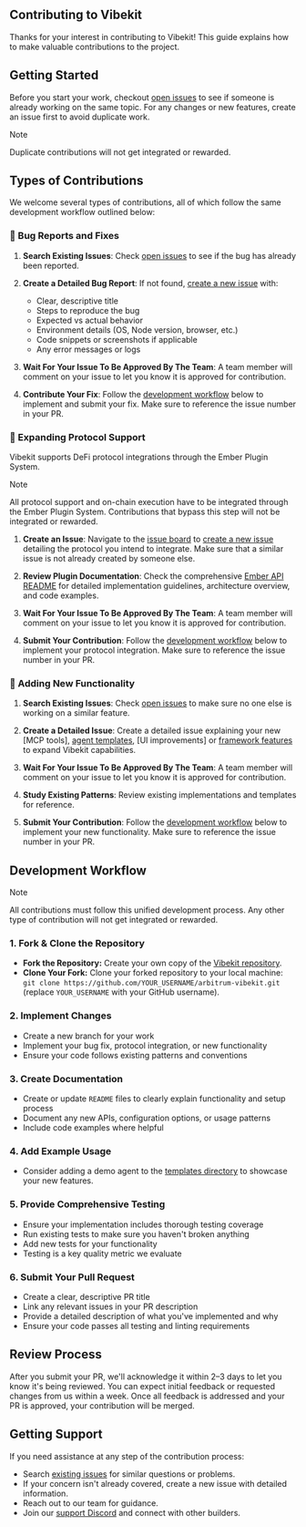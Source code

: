## Contributing to Vibekit

Thanks for your interest in contributing to Vibekit! This guide explains how to make valuable contributions to the project.

## Getting Started

Before you start your work, checkout [open issues](https://github.com/EmberAGI/arbitrum-vibekit/issues) to see if someone is already working on the same topic. For any changes or new features, create an issue first to avoid duplicate work.

> [!NOTE]  
> Duplicate contributions will not get integrated or rewarded.

## Types of Contributions

We welcome several types of contributions, all of which follow the same development workflow outlined below:

### 🐛 Bug Reports and Fixes

1. **Search Existing Issues**: Check [open issues](https://github.com/EmberAGI/arbitrum-vibekit/issues) to see if the bug has already been reported.

2. **Create a Detailed Bug Report**: If not found, [create a new issue](https://github.com/EmberAGI/arbitrum-vibekit/issues/new?template=bug_report.yml) with:

   - Clear, descriptive title
   - Steps to reproduce the bug
   - Expected vs actual behavior
   - Environment details (OS, Node version, browser, etc.)
   - Code snippets or screenshots if applicable
   - Any error messages or logs

3. **Wait For Your Issue To Be Approved By The Team**: A team member will comment on your issue to let you know it is approved for contribution.

4. **Contribute Your Fix**: Follow the [development workflow](#development-workflow) below to implement and submit your fix. Make sure to reference the issue number in your PR.

### 🔌 Expanding Protocol Support

Vibekit supports DeFi protocol integrations through the Ember Plugin System.

> [!NOTE]  
> All protocol support and on-chain execution have to be integrated through the Ember Plugin System. Contributions that bypass this step will not be integrated or rewarded.

1. **Create an Issue**: Navigate to the [issue board](https://github.com/EmberAGI/arbitrum-vibekit/issues) to [create a new issue](https://github.com/EmberAGI/arbitrum-vibekit/issues/new?template=protocol_integration.yml) detailing the protocol you intend to integrate. Make sure that a similar issue is not already created by someone else.

2. **Review Plugin Documentation**: Check the comprehensive [Ember API README](https://github.com/EmberAGI/arbitrum-vibekit/tree/main/typescript/lib/ember-api) for detailed implementation guidelines, architecture overview, and code examples.

3. **Wait For Your Issue To Be Approved By The Team**: A team member will comment on your issue to let you know it is approved for contribution.

4. **Submit Your Contribution**: Follow the [development workflow](#development-workflow) below to implement your protocol integration. Make sure to reference the issue number in your PR.

### 🚀 Adding New Functionality

1. **Search Existing Issues**: Check [open issues](https://github.com/EmberAGI/arbitrum-vibekit/issues) to make sure no one else is working on a similar feature.

2. **Create a Detailed Issue**: Create a detailed issue explaining your new [MCP tools], [agent templates](https://github.com/EmberAGI/arbitrum-vibekit/issues/new?template=agent_template.yml), [UI improvements] or [framework features](https://github.com/EmberAGI/arbitrum-vibekit/issues/new?template=feature_request.yml) to expand Vibekit capabilities.

3. **Wait For Your Issue To Be Approved By The Team**: A team member will comment on your issue to let you know it is approved for contribution.

4. **Study Existing Patterns**: Review existing implementations and templates for reference.

5. **Submit Your Contribution**: Follow the [development workflow](#development-workflow) below to implement your new functionality. Make sure to reference the issue number in your PR.

## Development Workflow

> [!NOTE]  
> All contributions must follow this unified development process. Any other type of contribution will not get integrated or rewarded.

### 1. Fork & Clone the Repository

- **Fork the Repository:** Create your own copy of the [Vibekit repository](https://github.com/EmberAGI/arbitrum-vibekit).
- **Clone Your Fork:** Clone your forked repository to your local machine: `git clone https://github.com/YOUR_USERNAME/arbitrum-vibekit.git` (replace `YOUR_USERNAME` with your GitHub username).

### 2. Implement Changes

- Create a new branch for your work
- Implement your bug fix, protocol integration, or new functionality
- Ensure your code follows existing patterns and conventions

### 3. Create Documentation

- Create or update `README` files to clearly explain functionality and setup process
- Document any new APIs, configuration options, or usage patterns
- Include code examples where helpful

### 4. Add Example Usage

- Consider adding a demo agent to the [templates directory](https://github.com/EmberAGI/arbitrum-vibekit/tree/main/typescript/templates) to showcase your new features.

### 5. Provide Comprehensive Testing

- Ensure your implementation includes thorough testing coverage
- Run existing tests to make sure you haven't broken anything
- Add new tests for your functionality
- Testing is a key quality metric we evaluate

### 6. Submit Your Pull Request

- Create a clear, descriptive PR title
- Link any relevant issues in your PR description
- Provide a detailed description of what you've implemented and why
- Ensure your code passes all testing and linting requirements

## Review Process

After you submit your PR, we'll acknowledge it within 2–3 days to let you know it's being reviewed. You can expect initial feedback or requested changes from us within a week. Once all feedback is addressed and your PR is approved, your contribution will be merged.

## Getting Support

If you need assistance at any step of the contribution process:

- Search [existing issues](https://github.com/EmberAGI/arbitrum-vibekit/issues) for similar questions or problems.
- If your concern isn't already covered, create a new issue with detailed information.
- Reach out to our team for guidance.
- Join our [support Discord](https://discord.com/invite/bgxWQ2fSBR) and connect with other builders.
